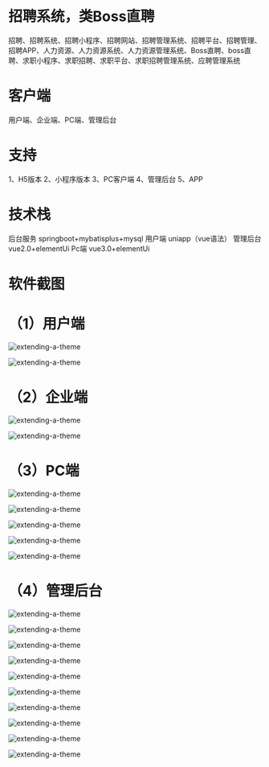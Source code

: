 
# 招聘系统，类Boss直聘

招聘、招聘系统、招聘小程序、招聘网站、招聘管理系统、招聘平台、招聘管理、招聘APP、人力资源、人力资源系统、人力资源管理系统、Boss直聘、boss直聘、求职小程序、求职招聘、求职平台、求职招聘管理系统、应聘管理系统

# 客户端

 用户端、企业端、PC端、管理后台

 # 支持

 1、H5版本
 2、小程序版本
 3、PC客户端
 4、管理后台
 5、APP

 # 技术栈

 后台服务 springboot+mybatisplus+mysql
用户端 uniapp（vue语法）
管理后台 vue2.0+elementUi
Pc端 vue3.0+elementUi

# 软件截图

# （1）用户端

![extending-a-theme](/01.png)

![extending-a-theme](/02.png)

# （2）企业端

![extending-a-theme](/03.png)

![extending-a-theme](/04.png)

# （3）PC端


![extending-a-theme](/15.png)

![extending-a-theme](/16.png)

![extending-a-theme](/17.png)

![extending-a-theme](/18.png)

![extending-a-theme](/19.png)







# （4）管理后台


![extending-a-theme](/05.png)

![extending-a-theme](/06.png)

![extending-a-theme](/07.png)

![extending-a-theme](/08.png)

![extending-a-theme](/09.png)

![extending-a-theme](/10.png)

![extending-a-theme](/11.png)

![extending-a-theme](/12.png)

![extending-a-theme](/13.png)


![extending-a-theme](/xiaomage.jpg)


















 


